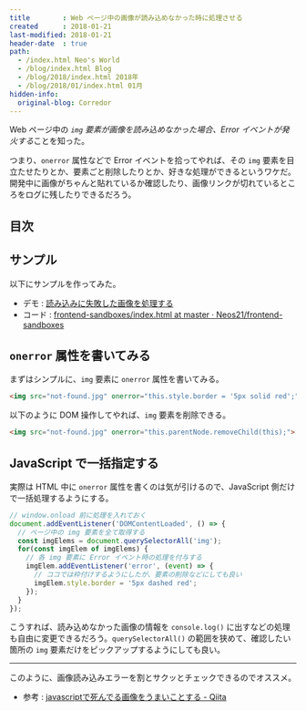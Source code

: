 ```yaml
---
title        : Web ページ中の画像が読み込めなかった時に処理させる
created      : 2018-01-21
last-modified: 2018-01-21
header-date  : true
path:
  - /index.html Neo's World
  - /blog/index.html Blog
  - /blog/2018/index.html 2018年
  - /blog/2018/01/index.html 01月
hidden-info:
  original-blog: Corredor
---
```


Web ページ中の *`img` 要素が画像を読み込めなかった場合、Error イベントが発火する*ことを知った。

つまり、`onerror` 属性などで Error イベントを拾ってやれば、その `img` 要素を目立たせたりとか、要素ごと削除したりとか、好きな処理ができるというワケだ。開発中に画像がちゃんと貼れているか確認したり、画像リンクが切れているところをログに残したりできるだろう。

## 目次

## サンプル

以下にサンプルを作ってみた。

- デモ : [読み込みに失敗した画像を処理する](https://neos21.github.io/frontend-sandboxes/img-onerror/index.html)
- コード : [frontend-sandboxes/index.html at master · Neos21/frontend-sandboxes](https://github.com/neos21/frontend-sandboxes/blob/master/img-onerror/index.html)

## `onerror` 属性を書いてみる

まずはシンプルに、`img` 要素に `onerror` 属性を書いてみる。

```html
<img src="not-found.jpg" onerror="this.style.border = '5px solid red';">
```

以下のように DOM 操作してやれば、`img` 要素を削除できる。

```html
<img src="not-found.jpg" onerror="this.parentNode.removeChild(this);">
```

## JavaScript で一括指定する

実際は HTML 中に `onerror` 属性を書くのは気が引けるので、JavaScript 側だけで一括処理するようにする。

```javascript
// window.onload 前に処理を入れておく
document.addEventListener('DOMContentLoaded', () => {
  // ページ中の img 要素を全て取得する
  const imgElems = document.querySelectorAll('img');
  for(const imgElem of imgElems) {
    // 各 img 要素に Error イベント時の処理を付与する
    imgElem.addEventListener('error', (event) => {
      // ココでは枠付けするようにしたが、要素の削除などにしても良い
      imgElem.style.border = '5px dashed red';
    });
  }
});
```

こうすれば、読み込めなかった画像の情報を `console.log()` に出すなどの処理も自由に変更できるだろう。`querySelectorAll()` の範囲を狭めて、確認したい箇所の `img` 要素だけをピックアップするようにしても良い。

---

このように、画像読み込みエラーを割とサクッとチェックできるのでオススメ。

- 参考 : [javascriptで死んでる画像をうまいことする - Qiita](https://qiita.com/tonchin193/items/6144f53297abf499a7bf)
